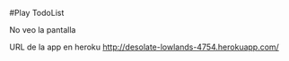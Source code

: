 #Play TodoList

No veo la pantalla

URL de la app en heroku
http://desolate-lowlands-4754.herokuapp.com/